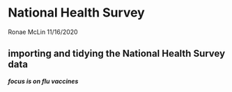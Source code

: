 National Health Survey
================
Ronae McLin
11/16/2020

## importing and tidying the National Health Survey data

***focus is on flu vaccines***
